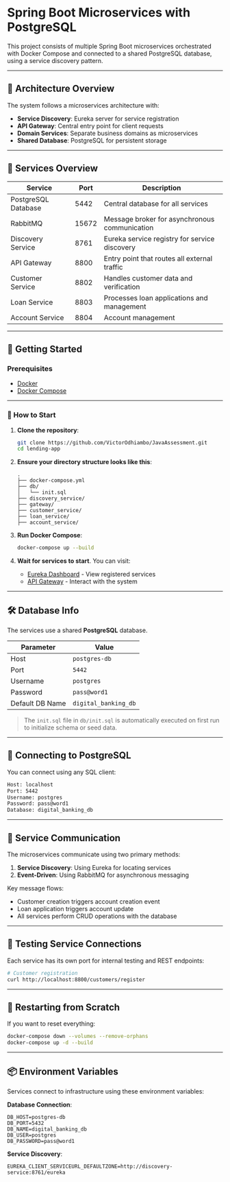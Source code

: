 # Spring Boot Microservices with PostgreSQL

This project consists of multiple Spring Boot microservices orchestrated with Docker Compose and connected to a shared PostgreSQL database, using a service discovery pattern.

---

## 🧱 Architecture Overview

The system follows a microservices architecture with:
- **Service Discovery**: Eureka server for service registration
- **API Gateway**: Central entry point for client requests  
- **Domain Services**: Separate business domains as microservices
- **Shared Database**: PostgreSQL for persistent storage


---


## 🧱 Services Overview

| Service             | Port  | Description                                   |
|---------------------|-------|-----------------------------------------------|
| PostgreSQL Database | 5442  | Central database for all services             |
| RabbitMQ            | 15672 | Message broker for asynchronous communication |
| Discovery Service   | 8761  | Eureka service registry for service discovery |
| API Gateway         | 8800  | Entry point that routes all external traffic  |
| Customer Service    | 8802  | Handles customer data and verification        |
| Loan Service        | 8803  | Processes loan applications and management    |
| Account Service     | 8804  | Account management                            |

---

## 🚀 Getting Started

### Prerequisites

- [Docker](https://www.docker.com/)
- [Docker Compose](https://docs.docker.com/compose/)

---

### 🏁 How to Start

1. **Clone the repository**:
   ```bash
   git clone https://github.com/VictorOdhiambo/JavaAssessment.git
   cd lending-app
   ```

2. **Ensure your directory structure looks like this**:
   ```
   .
   ├── docker-compose.yml
   ├── db/
   │   └── init.sql
   ├── discovery_service/
   ├── gateway/
   ├── customer_service/
   ├── loan_service/
   ├── account_service/
   ```

3. **Run Docker Compose**:
   ```bash
   docker-compose up --build
   ```

4. **Wait for services to start**. You can visit:
   - [Eureka Dashboard](http://localhost:8761) - View registered services
   - [API Gateway](http://localhost:8800) - Interact with the system

---

## 🛠️ Database Info

The services use a shared **PostgreSQL** database.

| Parameter       | Value          |
|-----------------|----------------|
| Host            | `postgres-db`  |
| Port            | `5442`         |
| Username        | `postgres`     |
| Password        | `pass@word1`   |
| Default DB Name | `digital_banking_db` |

> The `init.sql` file in `db/init.sql` is automatically executed on first run to initialize schema or seed data.

---

## 🔌 Connecting to PostgreSQL

You can connect using any SQL client:

```bash
Host: localhost
Port: 5442
Username: postgres
Password: pass@word1
Database: digital_banking_db
```

---

## 🔁 Service Communication

The microservices communicate using two primary methods:
1. **Service Discovery**: Using Eureka for locating services
2. **Event-Driven**: Using RabbitMQ for asynchronous messaging

Key message flows:
- Customer creation triggers account creation event
- Loan application triggers account update
- All services perform CRUD operations with the database

---

## 🧪 Testing Service Connections

Each service has its own port for internal testing and REST endpoints:

```bash
# Customer registration
curl http://localhost:8800/customers/register

```

---

## 🔁 Restarting from Scratch

If you want to reset everything:

```bash
docker-compose down --volumes --remove-orphans
docker-compose up -d --build
```

---

## 📦 Environment Variables

Services connect to infrastructure using these environment variables:

**Database Connection**:
```env
DB_HOST=postgres-db
DB_PORT=5432
DB_NAME=digital_banking_db
DB_USER=postgres
DB_PASSWORD=pass@word1
```

**Service Discovery**:
```env
EUREKA_CLIENT_SERVICEURL_DEFAULTZONE=http://discovery-service:8761/eureka
```

